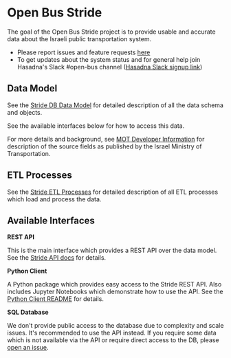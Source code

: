 # Open Bus Stride

The goal of the Open Bus Stride project is to provide usable and accurate data about the Israeli public transportation system.

* Please report issues and feature requests [here](https://github.com/hasadna/open-bus/issues/new)
* To get updates about the system status and for general help join Hasadna's Slack #open-bus channel ([Hasadna Slack signup link](https://join.slack.com/t/hasadna/shared_invite/zt-167h764cg-J18ZcY1odoitq978IyMMig))

## Data Model

See the [Stride DB Data Model](https://github.com/hasadna/open-bus-stride-db/blob/main/DATA_MODEL.md) for detailed description of all the data schema and objects.

See the available interfaces below for how to access this data.

For more details and background, see [MOT Developer Information](https://www.gov.il/BlobFolder/generalpage/gtfs_general_transit_feed_specifications/he/GTFS%20-%20Developer%20Information.pdf) for description of the source fields as published by the Israel Ministry of Transportation.

## ETL Processes

See the [Stride ETL Processes](https://github.com/hasadna/open-bus-pipelines/blob/main/STRIDE_ETL_PROCESSES.md) for detailed description of all ETL processes which load and process the data.

## Available Interfaces

**REST API**

This is the main interface which provides a REST API over the data model. 
See the [Stride API docs](https://open-bus-stride-api.hasadna.org.il/docs) for details.

**Python Client**

A Python package which provides easy access to the Stride REST API. Also includes Jupyter Notebooks which demonstrate how to use the API.
See the [Python Client README](https://github.com/hasadna/open-bus-stride-client/blob/main/README.md) for details.

**SQL Database**

We don't provide public access to the database due to complexity and scale issues. It's recommended to use the API instead.
If you require some data which is not available via the API or require direct access to the DB, please [open an issue](https://github.com/hasadna/open-bus/issues/new).
